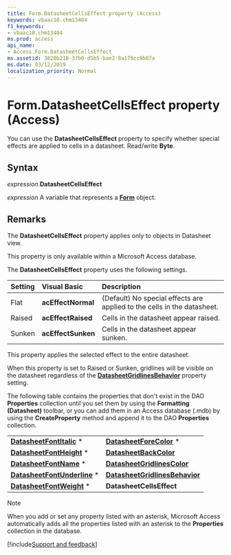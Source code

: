 ```yaml
---
title: Form.DatasheetCellsEffect property (Access)
keywords: vbaac10.chm13404
f1_keywords:
- vbaac10.chm13404
ms.prod: access
api_name:
- Access.Form.DatasheetCellsEffect
ms.assetid: 3820b218-37b0-d5b5-bae2-8a179cc9b87a
ms.date: 03/12/2019
localization_priority: Normal
---
```



# Form.DatasheetCellsEffect property (Access)

You can use the **DatasheetCellsEffect** property to specify whether special effects are applied to cells in a datasheet. Read/write **Byte**.


## Syntax

_expression_.**DatasheetCellsEffect**

_expression_ A variable that represents a **[Form](Access.Form.md)** object.


## Remarks

The **DatasheetCellsEffect** property applies only to objects in Datasheet view.

This property is only available within a Microsoft Access database.

The **DatasheetCellsEffect** property uses the following settings.

|Setting|Visual Basic|Description|
|:-----|:-----|:-----|
|Flat|**acEffectNormal**|(Default) No special effects are applied to the cells in the datasheet.|
|Raised|**acEffectRaised**|Cells in the datasheet appear raised.|
|Sunken|**acEffectSunken**|Cells in the datasheet appear sunken.|

This property applies the selected effect to the entire datasheet.

When this property is set to Raised or Sunken, gridlines will be visible on the datasheet regardless of the **[DatasheetGridlinesBehavior](Access.Form.DatasheetGridlinesBehavior.md)** property setting.

The following table contains the properties that don't exist in the DAO **Properties** collection until you set them by using the **Formatting (Datasheet)** toolbar, or you can add them in an Access database (.mdb) by using the **CreateProperty** method and append it to the DAO **Properties** collection.

|||
|:-----|:-----|
|**[DatasheetFontItalic](Access.Form.DatasheetFontItalic.md)** *|**[DatasheetForeColor](Access.Form.DatasheetForeColor.md)** *|
|**[DatasheetFontHeight](Access.Form.DatasheetFontHeight.md)** *|**[DatasheetBackColor](Access.Form.DatasheetBackColor.md)**|
|**[DatasheetFontName](Access.Form.DatasheetFontName.md)** *|**[DatasheetGridlinesColor](Access.Form.DatasheetGridlinesColor.md)**|
|**[DatasheetFontUnderline](Access.Form.DatasheetFontUnderline.md)** *|**[DatasheetGridlinesBehavior](Access.Form.DatasheetGridlinesBehavior.md)**|
|**[DatasheetFontWeight](Access.Form.DatasheetFontWeight.md)** *|**DatasheetCellsEffect**|

> [!NOTE] 
> When you add or set any property listed with an asterisk, Microsoft Access automatically adds all the properties listed with an asterisk to the **Properties** collection in the database.




[!include[Support and feedback](~/includes/feedback-boilerplate.md)]